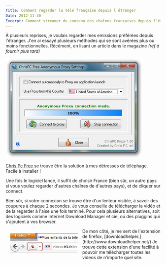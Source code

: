 ```yaml
---
Title: Comment regarder la télé française depuis l'étranger
Date: 2012-11-30
Excerpt: Comment streamer du contenu des chaînes françaises depuis l'étranger.
---
```


À plusieurs reprises, je voulais regarder mes emissions préférées depuis l'étranger. J'en ai essayé plusieurs méthodes qui se sont avérées plus ou moins fonctionnelles. Récément, en lisant un article dans le magazine *(réf à fournir plus tard)*

![proxy](images/chrispc_free_anonymous_proxy.jpg)

[Chris Pc Free ](http://www.chris-pc.com/proxy/index.html) se trouve être la solution à mes détresses de téléphage. Facile à installer ! 

Une fois le logiciel lancé, il suffit de choisir France (bien sûr, un autre pays si vous voulez regarder d'autres chaînes de d'autres pays), et de cliquer sur connect.

Bien sûr, si votre connexion se trouve être d'un lenteur visible, à savoir des coupures à chaque 2 secondes. Je vous conseille de télécharger
la vidéo et de la regarder à l'aise une fois terminé. Pour cela plusieurs alternatives, soit des logiciels comme Internet Download Manager et cie, ou des pluggins qui s'ajoutent à vos browser.

<div style="float: left;margin:15px">
<img src="images/DownloadHelper1.jpg">
</div> 
De mon côté, je me sert de l'extension de firefox, [downloadhelper.](http://www.downloadhelper.net/) Je trouve cette extension d'une facilité à pouvoir me télécharger toutes les videos de n'importe quel site.